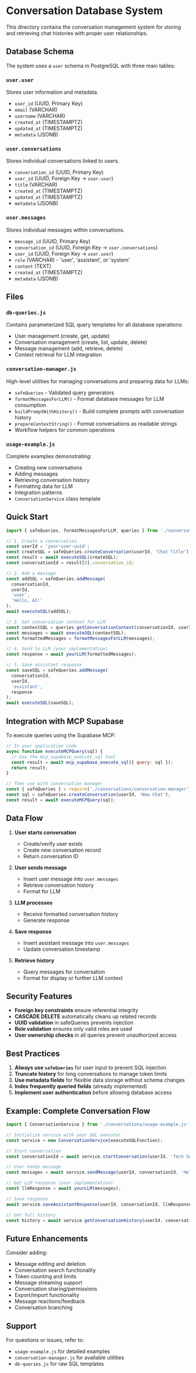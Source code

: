# Conversation Database System

This directory contains the conversation management system for storing and retrieving chat histories with proper user relationships.

## Database Schema

The system uses a `user` schema in PostgreSQL with three main tables:

### `user.user`
Stores user information and metadata.
- `user_id` (UUID, Primary Key)
- `email` (VARCHAR)
- `username` (VARCHAR)
- `created_at` (TIMESTAMPTZ)
- `updated_at` (TIMESTAMPTZ)
- `metadata` (JSONB)

### `user.conversations`
Stores individual conversations linked to users.
- `conversation_id` (UUID, Primary Key)
- `user_id` (UUID, Foreign Key → `user.user`)
- `title` (VARCHAR)
- `created_at` (TIMESTAMPTZ)
- `updated_at` (TIMESTAMPTZ)
- `metadata` (JSONB)

### `user.messages`
Stores individual messages within conversations.
- `message_id` (UUID, Primary Key)
- `conversation_id` (UUID, Foreign Key → `user.conversations`)
- `user_id` (UUID, Foreign Key → `user.user`)
- `role` (VARCHAR) - 'user', 'assistant', or 'system'
- `content` (TEXT)
- `created_at` (TIMESTAMPTZ)
- `metadata` (JSONB)

## Files

### `db-queries.js`
Contains parameterized SQL query templates for all database operations:
- User management (create, get, update)
- Conversation management (create, list, update, delete)
- Message management (add, retrieve, delete)
- Context retrieval for LLM integration

### `conversation-manager.js`
High-level utilities for managing conversations and preparing data for LLMs:
- `safeQueries` - Validated query generators
- `formatMessagesForLLM()` - Format database messages for LLM consumption
- `buildPromptWithHistory()` - Build complete prompts with conversation history
- `prepareContextString()` - Format conversations as readable strings
- Workflow helpers for common operations

### `usage-example.js`
Complete examples demonstrating:
- Creating new conversations
- Adding messages
- Retrieving conversation history
- Formatting data for LLM
- Integration patterns
- `ConversationService` class template

## Quick Start

```javascript
import { safeQueries, formatMessagesForLLM, queries } from './conversation-manager.js';

// 1. Create a conversation
const userId = 'your-user-uuid';
const createSQL = safeQueries.createConversation(userId, 'Chat Title');
const result = await executeSQL(createSQL);
const conversationId = result[0].conversation_id;

// 2. Add a message
const addSQL = safeQueries.addMessage(
  conversationId, 
  userId, 
  'user', 
  'Hello, AI!'
);
await executeSQL(addSQL);

// 3. Get conversation context for LLM
const contextSQL = queries.getConversationContext(conversationId, userId);
const messages = await executeSQL(contextSQL);
const formattedMessages = formatMessagesForLLM(messages);

// 4. Send to LLM (your implementation)
const response = await yourLLM(formattedMessages);

// 5. Save assistant response
const saveSQL = safeQueries.addMessage(
  conversationId,
  userId,
  'assistant',
  response
);
await executeSQL(saveSQL);
```

## Integration with MCP Supabase

To execute queries using the Supabase MCP:

```javascript
// In your application code
async function executeMCPQuery(sql) {
  // Use the mcp_supabase_execute_sql tool
  const result = await mcp_supabase_execute_sql({ query: sql });
  return result;
}

// Then use with conversation manager
const { safeQueries } = require('./conversations/conversation-manager');
const sql = safeQueries.createConversation(userId, 'New Chat');
const result = await executeMCPQuery(sql);
```

## Data Flow

1. **User starts conversation**
   - Create/verify user exists
   - Create new conversation record
   - Return conversation ID

2. **User sends message**
   - Insert user message into `user.messages`
   - Retrieve conversation history
   - Format for LLM

3. **LLM processes**
   - Receive formatted conversation history
   - Generate response

4. **Save response**
   - Insert assistant message into `user.messages`
   - Update conversation timestamp

5. **Retrieve history**
   - Query messages for conversation
   - Format for display or further LLM context

## Security Features

- **Foreign key constraints** ensure referential integrity
- **CASCADE DELETE** automatically cleans up related records
- **UUID validation** in safeQueries prevents injection
- **Role validation** ensures only valid roles are used
- **User ownership checks** in all queries prevent unauthorized access

## Best Practices

1. **Always use `safeQueries`** for user input to prevent SQL injection
2. **Truncate history** for long conversations to manage token limits
3. **Use metadata fields** for flexible data storage without schema changes
4. **Index frequently queried fields** (already implemented)
5. **Implement user authentication** before allowing database access

## Example: Complete Conversation Flow

```javascript
import { ConversationService } from './conversations/usage-example.js';

// Initialize service with your SQL executor
const service = new ConversationService(executeSQLFunction);

// Start conversation
const conversationId = await service.startConversation(userId, 'Tech Support');

// User sends message
const messages = await service.sendMessage(userId, conversationId, 'Help me debug this code');

// Get LLM response (your implementation)
const llmResponse = await yourLLM(messages);

// Save response
await service.saveAssistantResponse(userId, conversationId, llmResponse);

// Get full history
const history = await service.getConversationHistory(userId, conversationId);
```

## Future Enhancements

Consider adding:
- Message editing and deletion
- Conversation search functionality
- Token counting and limits
- Message streaming support
- Conversation sharing/permissions
- Export/import functionality
- Message reactions/feedback
- Conversation branching

## Support

For questions or issues, refer to:
- `usage-example.js` for detailed examples
- `conversation-manager.js` for available utilities
- `db-queries.js` for raw SQL templates

